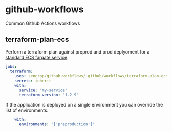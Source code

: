 # github-workflows
Common Github Actions workflows

## terraform-plan-ecs

Perform a terraform plan against preprod and prod deplyoment for a [standard ECS fargate service](https://github.com/sencrop/terraform-modules).

```yaml
jobs:
  terraform:
    uses: sencrop/github-workflows/.github/workflows/terraform-plan-ecs-v1.yml
    secrets: inherit
    with:
      service: "my-service"
      terraform_version: "1.2.9"

```

If the application is deployed on a single environment you can override the list of environments.

```yaml
    with:
      environments: "['preproduction']"
```
